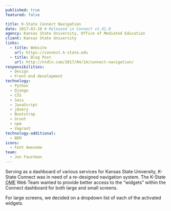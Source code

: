 ```yaml
---
published: true
featured: false

title: K-State Connect Navigation
date: 2017-03-28 # Released in Connect v1.41.0
agency: Kansas State University, Office of Mediated Education
client: Kansas State University
links:
  - title: Website
    url: https://connect.k-state.edu
  - title: Blog Post
    url: http://ntdln.com/2017/04/14/connect-navigation/
responsibilities:
  - Design
  - Front-end development
technology:
  - Python
  - Django
  - CSS
  - Sass
  - JavaScript
  - jQuery
  - Bootstrap
  - Grunt
  - npm
  - Vagrant
technology-additional:
  - BEM
icons:
  - Font Awesome
team:
  - Jon Faustman
---
```


Serving as a dashboard of various services for Kansas State University, K-State Connect was in need of a re-designed navigation system. The K-State <abbr title="Office of Mediated Education">OME</abbr> Web Team wanted to provide better access to the “widgets” within the Connect dashboard for both large and small screens.

For large screens, we decided on a dropdown list of each of the activated widgets.
